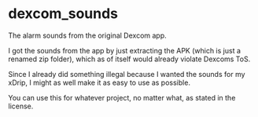 # dexcom_sounds
The alarm sounds from the original Dexcom app.

I got the sounds from the app by just extracting the APK (which is just a renamed zip folder), which as of itself would already violate Dexcoms ToS.

Since I already did something illegal because I wanted the sounds for my xDrip, I might as well make it as easy to use as possible.

You can use this for whatever project, no matter what, as stated in the license.
